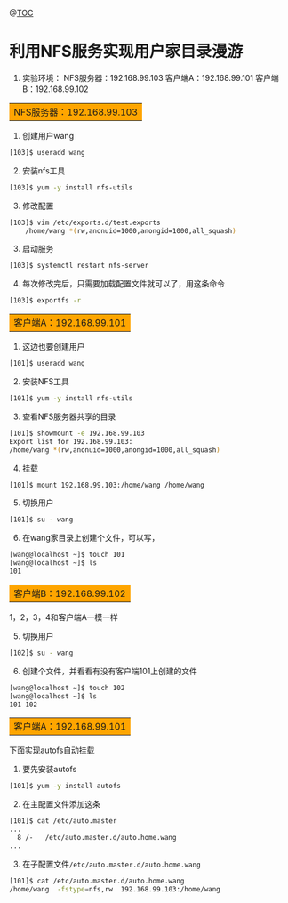 @[TOC](目录)


# 利用NFS服务实现用户家目录漫游

1. 实验环境：
NFS服务器：192.168.99.103
客户端A：192.168.99.101
客户端B：192.168.99.102

<table><td bgcolor='orange'> NFS服务器：192.168.99.103 </td></table>

1. 创建用户wang
```sh
[103]$ useradd wang
```

2. 安装nfs工具
```sh
[103]$ yum -y install nfs-utils
```
3. 修改配置
```sh
[103]$ vim /etc/exports.d/test.exports
    /home/wang *(rw,anonuid=1000,anongid=1000,all_squash)
```
3. 启动服务
```sh
[103]$ systemctl restart nfs-server
```
4. 每次修改完后，只需要加载配置文件就可以了，用这条命令
```sh
[103]$ exportfs -r
```

<table><td bgcolor='orange'> 客户端A：192.168.99.101 </td></table>

1. 这边也要创建用户
```sh
[101]$ useradd wang
```
2. 安装NFS工具
```sh
[101]$ yum -y install nfs-utils
```
3. 查看NFS服务器共享的目录
```sh
[101]$ showmount -e 192.168.99.103
Export list for 192.168.99.103:
/home/wang *(rw,anonuid=1000,anongid=1000,all_squash)
```
4. 挂载
```sh
[101]$ mount 192.168.99.103:/home/wang /home/wang
```
5. 切换用户
```sh
[101]$ su - wang
```
6. 在wang家目录上创建个文件，可以写，
```sh
[wang@localhost ~]$ touch 101
[wang@localhost ~]$ ls
101
```

<table><td bgcolor='orange'> 客户端B：192.168.99.102 </td></table>

1，2，3，4和客户端A一模一样

5. 切换用户
```sh
[102]$ su - wang
```
6. 创建个文件，并看看有没有客户端101上创建的文件
```sh
[wang@localhost ~]$ touch 102
[wang@localhost ~]$ ls
101 102
```

<table><td bgcolor='orange'> 客户端A：192.168.99.101 </td></table>

下面实现autofs自动挂载
1. 要先安装autofs
```sh
[101]$ yum -y install autofs
```
2. 在主配置文件添加这条
```sh
[101]$ cat /etc/auto.master
...
  8 /-   /etc/auto.master.d/auto.home.wang
...
```

3. 在子配置文件`/etc/auto.master.d/auto.home.wang`
```sh
[101]$ cat /etc/auto.master.d/auto.home.wang
/home/wang  -fstype=nfs,rw  192.168.99.103:/home/wang
```


